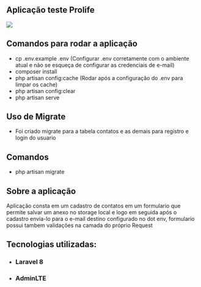 ## Aplicação teste Prolife

<img src="https://user-images.githubusercontent.com/43323183/132759193-a856a09d-a12e-43ae-abd4-d861ba07f380.png">

## Comandos para rodar a aplicação
- cp .env.example .env  (Configurar .env corretamente com o ambiente atual e não se esqueça de configurar as credenciais de e-mail)
- composer install
- php artisan config:cache (Rodar após a configuração do .env para limpar os cache)
- php artisan config:clear
- php artisan serve

## Uso de Migrate
- Foi criado migrate para a tabela contatos e as demais para registro e login do usuario

## Comandos

- php artisan migrate

## Sobre a aplicação
Aplicação consta em um cadastro de contatos em um formulario que permite salvar um anexo no storage local e logo em seguida após o cadastro envia-lo para o e-mail destino configurado no dot env, formulario possui tambem validações na camada do próprio Request

## Tecnologias utilizadas:

- ### Laravel 8
- ### AdminLTE

